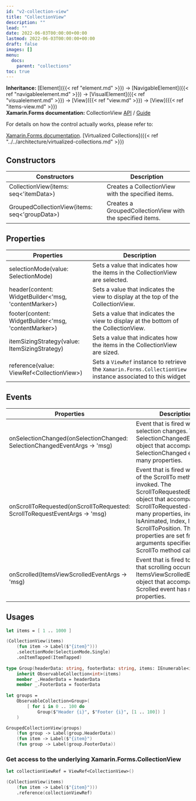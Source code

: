 ```yaml
---
id: "v2-collection-view"
title: "CollectionView"
description: ""
lead: ""
date: 2022-06-03T00:00:00+00:00
lastmod: 2022-06-03T00:00:00+00:00
draft: false
images: []
menu:
  docs:
    parent: "collections"
toc: true
---
```


**Inheritance:** [Element]({{< ref "element.md" >}}) -> [NavigableElement]({{< ref "navigableelement.md" >}}) -> [VisualElement]({{< ref "visualelement.md" >}})  -> [View]({{< ref "view.md" >}}) -> [View]({{< ref "items-view.md" >}})  
**Xamarin.Forms documentation:** CollectionView [API](https://docs.microsoft.com/en-us/dotnet/api/xamarin.forms.collectionview) / [Guide](https://docs.microsoft.com/en-us/xamarin/xamarin-forms/user-interface/collectionview)

For details on how the control actually works, please refer to:

[Xamarin.Forms documentation](https://docs.microsoft.com/en-us/xamarin/xamarin-forms/user-interface/collectionview).
[Virtualized Collections]({{< ref "../../architecture/virtualized-collections.md" >}})

## Constructors

| Constructors | Description |
|--|--|
| CollectionView(items: seq<'itemData>) | Creates a CollectionView with the specified items. |
| GroupedCollectionView(items: seq<'groupData>) | Creates a GroupedCollectionView with the specified items. |

## Properties

| Properties | Description |
|--|--|
| selectionMode(value: SelectionMode) | Sets a value that indicates how the items in the CollectionView are selected. |
| header(content: WidgetBuilder<'msg, 'contentMarker>) | Sets a value that indicates the view to display at the top of the CollectionView. |
| footer(content: WidgetBuilder<'msg, 'contentMarker>) | Sets a value that indicates the view to display at the bottom of the CollectionView. |
| itemSizingStrategy(value: ItemSizingStrategy) | Sets a value that indicates how the items in the CollectionView are sized. |
| reference(value: ViewRef&lt;CollectionView&gt;) | Sets a `ViewRef` instance to retrieve the `Xamarin.Forms.CollectionView` instance associated to this widget |

## Events

| Properties | Description |
|--|--|
| onSelectionChanged(onSelectionChanged: SelectionChangedEventArgs -> 'msg) | Event that is fired when the selection changes. The SelectionChangedEventArgs object that accompanies the SelectionChanged event has many properties. |
| onScrollToRequested(onScrollToRequested: ScrollToRequestEventArgs -> 'msg) | Event that is fired when one of the ScrollTo methods is invoked. The ScrollToRequestedEventArgs object that accompanies the ScrollToRequested event has many properties, including IsAnimated, Index, Item, and ScrollToPosition. These properties are set from the arguments specified in the ScrollTo method calls. |
| onScrolled(ItemsViewScrolledEventArgs -> 'msg) | Event that is fired to indicate that scrolling occurred. The ItemsViewScrolledEventArgs object that accompanies the Scrolled event has many properties. |

## Usages

```fs
let items = [ 1 .. 1000 ]

(CollectionView(items)
    (fun item -> Label($"{item}")))
    .selectionMode(SelectionMode.Single)
    .onItemTapped(ItemTapped)
    
type Group(headerData: string, footerData: string, items: IEnumerable<int>) =
    inherit ObservableCollection<int>(items)
    member _.HeaderData = headerData
    member _.FooterData = footerData
    
let groups =
    ObservableCollection<Group>(
        [ for i in 0 .. 100 do
            Group($"Header {i}", $"Footer {i}", [1 .. 100]) ]
    )

GroupedCollectionView(groups)
    (fun group -> Label(group.HeaderData))
    (fun item -> Label($"{item}")
    (fun group -> Label(group.FooterData))
```

### Get access to the underlying Xamarin.Forms.CollectionView

```fs
let collectionViewRef = ViewRef<CollectionView>()

(CollectionView(items)
    (fun item -> Label($"{item}")))
    .reference(collectionViewRef)
```
